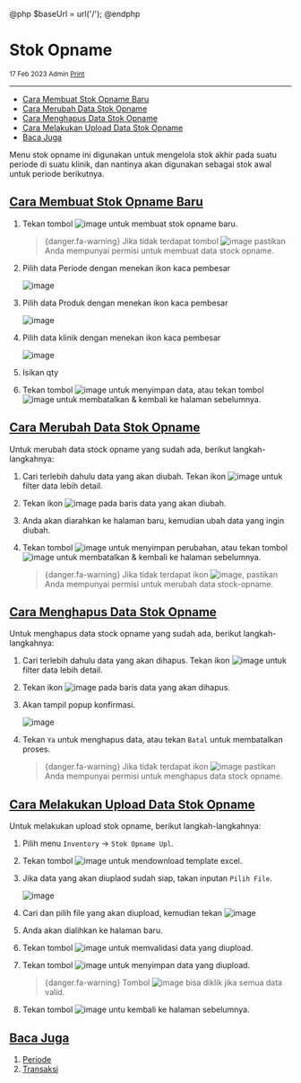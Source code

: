 @php
    $baseUrl = url('/');
@endphp

# Stok Opname
<small><i class="far fa-calendar mr-2"></i>17 Feb 2023 <i class="far fa-user mr-2 ml-2"></i>Admin <i class="fas fa-print mr-2 ml-2"></i><a href="" onclick="print()">Print</a></small>
<script>
    function print() {
        var divContents = document.getElementsByClassName("documentation")[0].innerHTML;
        var a = window.open('', '', 'height=500, width=500');
        a.document.write(divContents);
        a.document.close();
        a.print();
    }
</script>

---
- [Cara Membuat Stok Opname Baru](#create-stock-opname)
- [Cara Merubah Data Stok Opname](#edit-stock-opname)
- [Cara Menghapus Data Stok Opname](#delete-stock-opname)
- [Cara Melakukan Upload Data Stok Opname](#upload-stock-opname)
- [Baca Juga](#baca-juga)

Menu stok opname ini digunakan untuk mengelola stok akhir pada suatu periode di suatu klinik, dan nantinya akan digunakan sebagai stok awal untuk periode berikutnya.

<a name="create-stock-opname">

## [Cara Membuat Stok Opname Baru](#)
1. Tekan tombol ![image]({{$baseUrl}}/public/img/docs/create.png) untuk membuat stok opname baru.

    > {danger.fa-warning} Jika tidak terdapat tombol ![image]({{$baseUrl}}/public/img/docs/create.png) pastikan Anda mempunyai permisi untuk membuat data stock opname.

2. Pilih data Periode dengan menekan ikon kaca pembesar

    ![image]({{$baseUrl}}/public/img/docs/stock-opname-1.png)

3. Pilih data Produk dengan menekan ikon kaca pembesar

    ![image]({{$baseUrl}}/public/img/docs/stock-opname-2.png)

4. Pilih data klinik dengan menekan ikon kaca pembesar

    ![image]({{$baseUrl}}/public/img/docs/periode-4.png)
5. Isikan qty
6. Tekan tombol ![image]({{$baseUrl}}/public/img/docs/save.png) untuk menyimpan data, atau tekan tombol ![image]({{$baseUrl}}/public/img/docs/back.png) untuk membatalkan & kembali ke halaman sebelumnya.

<a name="edit-stock-opname">

## [Cara Merubah Data Stok Opname](#)
Untuk merubah data stock opname yang sudah ada, berikut langkah-langkahnya:
1. Cari terlebih dahulu data yang akan diubah. Tekan ikon ![image]({{$baseUrl}}/public/img/docs/filter.png) untuk filter data lebih detail.
2. Tekan ikon ![image]({{$baseUrl}}/public/img/docs/edit.png) pada baris data yang akan diubah.
3. Anda akan diarahkan ke halaman baru, kemudian ubah data yang ingin diubah.
4. Tekan tombol ![image]({{$baseUrl}}/public/img/docs/save.png) untuk menyimpan perubahan, atau tekan tombol ![image]({{$baseUrl}}/public/img/docs/back.png) untuk membatalkan & kembali ke halaman sebelumnya.

    > {danger.fa-warning} Jika tidak terdapat ikon ![image]({{$baseUrl}}/public/img/docs/edit.png), pastikan Anda mempunyai permisi untuk merubah data stock-opname.

<a name="delete-stock-opname">

## [Cara Menghapus Data Stok Opname](#)
Untuk menghapus data stock opname yang sudah ada, berikut langkah-langkahnya:
1. Cari terlebih dahulu data yang akan dihapus. Tekan ikon ![image]({{$baseUrl}}/public/img/docs/filter.png) untuk filter data lebih detail.
2. Tekan ikon ![image]({{$baseUrl}}/public/img/docs/delete.png) pada baris data yang akan dihapus.
3. Akan tampil popup konfirmasi.

    ![image]({{$baseUrl}}/public/img/docs/delete-confirm.png)

4. Tekan `Ya` untuk menghapus data, atau tekan `Batal` untuk membatalkan proses.

    > {danger.fa-warning} Jika tidak terdapat ikon ![image]({{$baseUrl}}/public/img/docs/delete.png) pastikan Anda mempunyai permisi untuk menghapus data stock opname.

<a name="upload-stok-opname">

## [Cara Melakukan Upload Data Stok Opname](#)
Untuk melakukan upload stok opname, berikut langkah-langkahnya:
1. Pilih menu `Inventory` -> `Stok Opname Upl`.
2. Tekan tombol ![image]({{$baseUrl}}/public/img/docs/download-template.png) untuk mendownload template excel.
3. Jika data yang akan diuplaod sudah siap, takan inputan `Pilih File`.

    ![image]({{$baseUrl}}/public/img/docs/browse-file.png)

4. Cari dan pilih file yang akan diupload, kemudian tekan ![image]({{$baseUrl}}/public/img/docs/upload.png)
5. Anda akan dialihkan ke halaman baru.
6. Tekan tombol ![image]({{$baseUrl}}/public/img/docs/validate.png) untuk memvalidasi data yang diupload.
7. Tekan tombol ![image]({{$baseUrl}}/public/img/docs/commit.png) untuk menyimpan data yang diupload.

    > {danger.fa-warning} Tombol ![image]({{$baseUrl}}/public/img/docs/commit.png) bisa diklik jika semua data valid.

8. Tekan tombol ![image]({{$baseUrl}}/public/img/docs/back.png) untu kembali ke halaman sebelumnya.

<a name="baca-juga">

## [Baca Juga](#)
1. <a href="inventory-periode">Periode</a>
2. <a href="inventory-stock-transaction">Transaksi</a>